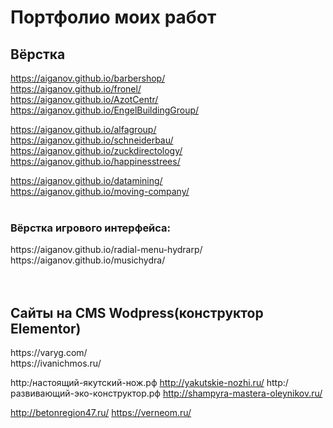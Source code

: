 # Портфолио моих работ

<h2> Вёрстка </h2>

https://aiganov.github.io/barbershop/ <br>
https://aiganov.github.io/fronel/ <br>
https://aiganov.github.io/AzotCentr/ <br>
https://aiganov.github.io/EngelBuildingGroup/ <br>

https://aiganov.github.io/alfagroup/ <br>
https://aiganov.github.io/schneiderbau/ <br> 
https://aiganov.github.io/zuckdirectology/ <br>
https://aiganov.github.io/happinesstrees/ <br>

https://aiganov.github.io/datamining/ <br>
https://aiganov.github.io/moving-company/ <br>
<br>

<h3>Вёрстка игрового интерфейса:</h3>
https://aiganov.github.io/radial-menu-hydrarp/ <br>
https://aiganov.github.io/musichydra/ <br>

<br>
<br>

<h2> Сайты на CMS Wodpress(конструктор Elementor) </h2>
https://varyg.com/ <br>
https://ivanichmos.ru/ <br>

http:/настоящий-якутский-нож.рф
http://yakutskie-nozhi.ru/
http:/развивающий-эко-конструктор.рф
http://shampyra-mastera-oleynikov.ru/

http://betonregion47.ru/
https://verneom.ru/
